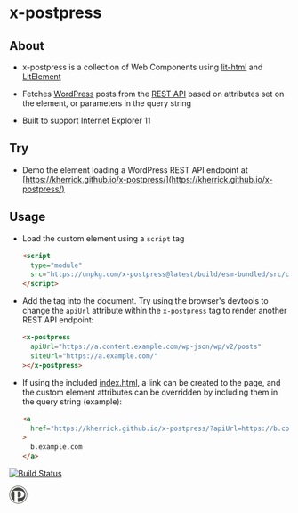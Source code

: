 x-postpress
======

## About

  * x-postpress is a collection of Web Components using [lit-html](https://lit-html.polymer-project.org/) and [LitElement](https://lit-element.polymer-project.org/)

  * Fetches [WordPress](https://wordpress.org/) posts from the [REST API](https://developer.wordpress.org/rest-api/) based on attributes set on the element, or parameters in the query string

  * Built to support Internet Explorer 11

## Try

  * Demo the element loading a WordPress REST API endpoint at [https://kherrick.github.io/x-postpress/](https://kherrick.github.io/x-postpress/)

## Usage

* Load the custom element using a `script` tag
  ```html
  <script
    type="module"
    src="https://unpkg.com/x-postpress@latest/build/esm-bundled/src/components/x-postpress.js">
  </script>
  ```

* Add the tag into the document. Try using the browser's devtools to change the `apiUrl` attribute within the `x-postpress` tag to render another REST API endpoint:
  ```html
  <x-postpress
    apiUrl="https://a.content.example.com/wp-json/wp/v2/posts"
    siteUrl="https://a.example.com/"
  ></x-postpress>
  ```
* If using the included [index.html](index.html), a link can be created to the page, and the custom element attributes can be overridden by including them in the query string (example):
  ```html
  <a
    href="https://kherrick.github.io/x-postpress/?apiUrl=https://b.content.example.com/wp-json/wp/v2/posts&siteUrl=https://b.example.com"
  >
    b.example.com
  </a>
  ```

[![Build Status](https://api.travis-ci.org/kherrick/x-postpress.svg?branch=master)](https://travis-ci.org/kherrick/x-postpress/)

<img alt="postpress logo" src="images/manifest/icon-48x48.png" width="32px" />
